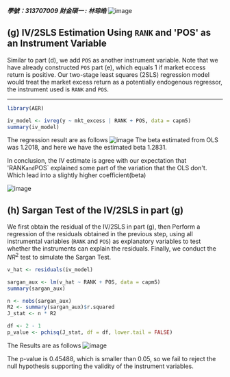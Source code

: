 ***學號：313707009     財金碩一 : 林琮皓***
![image](https://github.com/user-attachments/assets/088f1c12-e22a-4ce5-b3ab-ddbc107bde0e)

## (g) IV/2SLS Estimation Using `RANK` and 'POS' as an Instrument Variable

Similar to part (d), we add `POS` as another instrument variable. 
Note that we have already constructed `POS` part (e), which equals 1 if market eccess return is positive.
Our two-stage least squares (2SLS) regression model would treat the market excess return as a potentially endogenous regressor, 
the instrument used is `RANK` and `POS`.

---
```R
library(AER)

iv_model <- ivreg(y ~ mkt_excess | RANK + POS, data = capm5)
summary(iv_model)
```
The regression result are as follows
![image](https://github.com/user-attachments/assets/f3a9a354-d403-4800-9b6f-a2e2154396dc)
The beta estimated from OLS was 1.2018, and here we have the estimated beta 1.2831.

In conclusion, the IV estimate is agree with our expectation that 'RANK` and `POS` explained some part of the variation that the OLS don't.
Which lead into a slightly higher coefficient(beta)

![image](https://github.com/user-attachments/assets/c5bce13b-7802-4b84-8507-b8bd0c044b73)
## (h) Sargan Test of the IV/2SLS in part (g)

We first obtain the residual of the IV/2SLS in part (g), then Perform a regression of the residuals obtained in the previous step,
using all instrumental variables (`RANK` and `POS`) as explanatory variables to test whether the instruments can explain the residuals.
Finally, we conduct the $NR^2$ test to simulate the Sargan Test.
```R
v_hat <- residuals(iv_model)

sargan_aux <- lm(v_hat ~ RANK + POS, data = capm5)
summary(sargan_aux)

n <- nobs(sargan_aux)                      
R2 <- summary(sargan_aux)$r.squared       
J_stat <- n * R2

df <- 2 - 1  
p_value <- pchisq(J_stat, df = df, lower.tail = FALSE)
```
The Results are as follows
![image](https://github.com/user-attachments/assets/ada99fc1-1da9-4a87-a3ac-171009962f84)

The p-value is 0.45488, which is smaller than 0.05, so we fail to reject the null hypothesis supporting the validity of the instrument variables.




